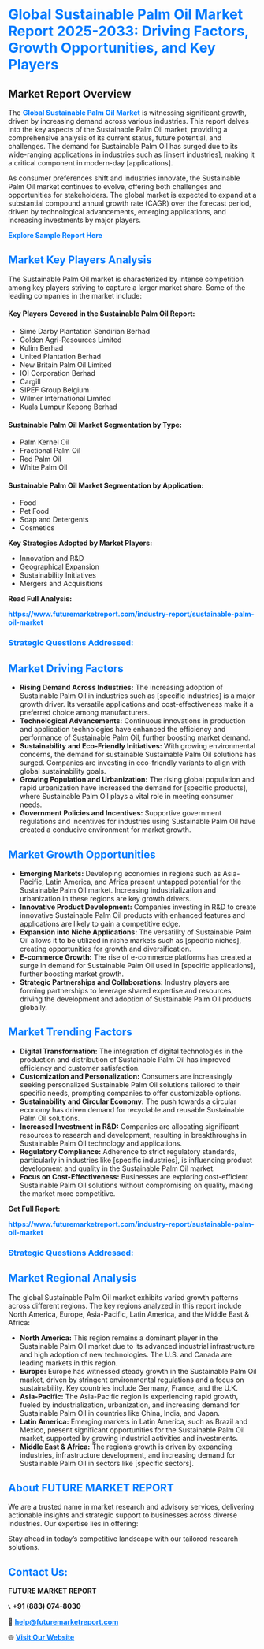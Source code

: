 <h1 style="color: #007BFF;">Global Sustainable Palm Oil Market Report 2025-2033: Driving Factors, Growth Opportunities, and Key Players</h1>

<section id="overview">
<h2>Market Report Overview</h2>
<p>The <a href="https://www.futuremarketreport.com/industry-report/sustainable-palm-oil-market" style="color: #007BFF; text-decoration: none;"><strong>Global Sustainable Palm Oil Market</strong></a> is witnessing significant growth, driven by increasing demand across various industries. This report delves into the key aspects of the Sustainable Palm Oil market, providing a comprehensive analysis of its current status, future potential, and challenges. The demand for Sustainable Palm Oil has surged due to its wide-ranging applications in industries such as [insert industries], making it a critical component in modern-day [applications].</p>
<p>As consumer preferences shift and industries innovate, the Sustainable Palm Oil market continues to evolve, offering both challenges and opportunities for stakeholders. The global market is expected to expand at a substantial compound annual growth rate (CAGR) over the forecast period, driven by technological advancements, emerging applications, and increasing investments by major players.</p>
</section>

<section id="overview">
<p><a href="https://www.futuremarketreport.com/request-sample/reportId=101848" style="color: #007BFF; text-decoration: none;"><strong>Explore Sample Report Here</strong></a></p>
</section>

<section id="key-players">
<h2 style="color: #007BFF;">Market Key Players Analysis</h2>
<p>The Sustainable Palm Oil market is characterized by intense competition among key players striving to capture a larger market share. Some of the leading companies in the market include:</p>
<h4>Key Players Covered in the Sustainable Palm Oil Report:</h4>
<ul><li>Sime Darby Plantation Sendirian Berhad</li><li>Golden Agri-Resources Limited</li><li>Kulim Berhad</li><li>United Plantation Berhad</li><li>New Britain Palm Oil Limited</li><li>IOI Corporation Berhad</li><li>Cargill</li><li>SIPEF Group Belgium</li><li>Wilmer International Limited</li><li>Kuala Lumpur Kepong Berhad</li></ul>
<h4>Sustainable Palm Oil Market Segmentation by Type:</h4>
<ul><li>Palm Kernel Oil</li><li>Fractional Palm Oil</li><li>Red Palm Oil</li><li>White Palm Oil</li></ul>

<h4>Sustainable Palm Oil Market Segmentation by Application:</h4>
<ul><li>Food</li><li>Pet Food</li><li>Soap and Detergents</li><li>Cosmetics</li></ul>
<p><strong>Key Strategies Adopted by Market Players:</strong></p>
<ul>
<li>Innovation and R&D</li>
<li>Geographical Expansion</li>
<li>Sustainability Initiatives</li>
<li>Mergers and Acquisitions</li>
</ul>
</section>

<section>
<p><strong>Read Full Analysis: </strong></p><a href="https://www.futuremarketreport.com/industry-report/sustainable-palm-oil-market" style="color: #007BFF; text-decoration: none;"><strong>https://www.futuremarketreport.com/industry-report/sustainable-palm-oil-market</strong></a>
<h3 style="color: #007BFF;">Strategic Questions Addressed:</h3>
</section>

<section id="driving-factors">
<h2 style="color: #007BFF;">Market Driving Factors</h2>
<ul>
<li><strong>Rising Demand Across Industries:</strong> The increasing adoption of Sustainable Palm Oil in industries such as [specific industries] is a major growth driver. Its versatile applications and cost-effectiveness make it a preferred choice among manufacturers.</li>
<li><strong>Technological Advancements:</strong> Continuous innovations in production and application technologies have enhanced the efficiency and performance of Sustainable Palm Oil, further boosting market demand.</li>
<li><strong>Sustainability and Eco-Friendly Initiatives:</strong> With growing environmental concerns, the demand for sustainable Sustainable Palm Oil solutions has surged. Companies are investing in eco-friendly variants to align with global sustainability goals.</li>
<li><strong>Growing Population and Urbanization:</strong> The rising global population and rapid urbanization have increased the demand for [specific products], where Sustainable Palm Oil plays a vital role in meeting consumer needs.</li>
<li><strong>Government Policies and Incentives:</strong> Supportive government regulations and incentives for industries using Sustainable Palm Oil have created a conducive environment for market growth.</li>
</ul>
</section>

<section id="growth-opportunities">
<h2 style="color: #007BFF;">Market Growth Opportunities</h2>
<ul>
<li><strong>Emerging Markets:</strong> Developing economies in regions such as Asia-Pacific, Latin America, and Africa present untapped potential for the Sustainable Palm Oil market. Increasing industrialization and urbanization in these regions are key growth drivers.</li>
<li><strong>Innovative Product Development:</strong> Companies investing in R&D to create innovative Sustainable Palm Oil products with enhanced features and applications are likely to gain a competitive edge.</li>
<li><strong>Expansion into Niche Applications:</strong> The versatility of Sustainable Palm Oil allows it to be utilized in niche markets such as [specific niches], creating opportunities for growth and diversification.</li>
<li><strong>E-commerce Growth:</strong> The rise of e-commerce platforms has created a surge in demand for Sustainable Palm Oil used in [specific applications], further boosting market growth.</li>
<li><strong>Strategic Partnerships and Collaborations:</strong> Industry players are forming partnerships to leverage shared expertise and resources, driving the development and adoption of Sustainable Palm Oil products globally.</li>
</ul>
</section>

<section id="trending-factors">
<h2 style="color: #007BFF;">Market Trending Factors</h2>
<ul>
<li><strong>Digital Transformation:</strong> The integration of digital technologies in the production and distribution of Sustainable Palm Oil has improved efficiency and customer satisfaction.</li>
<li><strong>Customization and Personalization:</strong> Consumers are increasingly seeking personalized Sustainable Palm Oil solutions tailored to their specific needs, prompting companies to offer customizable options.</li>
<li><strong>Sustainability and Circular Economy:</strong> The push towards a circular economy has driven demand for recyclable and reusable Sustainable Palm Oil solutions.</li>
<li><strong>Increased Investment in R&D:</strong> Companies are allocating significant resources to research and development, resulting in breakthroughs in Sustainable Palm Oil technology and applications.</li>
<li><strong>Regulatory Compliance:</strong> Adherence to strict regulatory standards, particularly in industries like [specific industries], is influencing product development and quality in the Sustainable Palm Oil market.</li>
<li><strong>Focus on Cost-Effectiveness:</strong> Businesses are exploring cost-efficient Sustainable Palm Oil solutions without compromising on quality, making the market more competitive.</li>
</ul>
</section>

<section>
<p><strong>Get Full Report: </strong></p><a href="https://www.futuremarketreport.com/industry-report/sustainable-palm-oil-market" style="color: #007BFF; text-decoration: none;"><strong>https://www.futuremarketreport.com/industry-report/sustainable-palm-oil-market</strong></a>
<h3 style="color: #007BFF;">Strategic Questions Addressed:</h3>
</section>


<section id="regional-analysis">
<h2 style="color: #007BFF;">Market Regional Analysis</h2>
<p>The global Sustainable Palm Oil market exhibits varied growth patterns across different regions. The key regions analyzed in this report include North America, Europe, Asia-Pacific, Latin America, and the Middle East & Africa:</p>
<ul>
<li><strong>North America:</strong> This region remains a dominant player in the Sustainable Palm Oil market due to its advanced industrial infrastructure and high adoption of new technologies. The U.S. and Canada are leading markets in this region.</li>
<li><strong>Europe:</strong> Europe has witnessed steady growth in the Sustainable Palm Oil market, driven by stringent environmental regulations and a focus on sustainability. Key countries include Germany, France, and the U.K.</li>
<li><strong>Asia-Pacific:</strong> The Asia-Pacific region is experiencing rapid growth, fueled by industrialization, urbanization, and increasing demand for Sustainable Palm Oil in countries like China, India, and Japan.</li>
<li><strong>Latin America:</strong> Emerging markets in Latin America, such as Brazil and Mexico, present significant opportunities for the Sustainable Palm Oil market, supported by growing industrial activities and investments.</li>
<li><strong>Middle East & Africa:</strong> The region’s growth is driven by expanding industries, infrastructure development, and increasing demand for Sustainable Palm Oil in sectors like [specific sectors].</li>
</ul>
</section>

<footer>
<h2 style="color: #007BFF;">About FUTURE MARKET REPORT</h2>
<p>We are a trusted name in market research and advisory services, delivering actionable insights and strategic support to businesses across diverse industries. Our expertise lies in offering:</p>

<p>Stay ahead in today’s competitive landscape with our tailored research solutions.</p>

<h2 style="color: #007BFF;">Contact Us:</h2>
<p><strong>FUTURE MARKET REPORT</strong></p>
<p>📞 <strong>+91 (883) 074-8030</strong></p>
<p>📧 <strong><a href="mailto:help@futuremarketreport.com" style="color: #007BFF;">help@futuremarketreport.com</a></strong></p>
<p>🌐 <strong><a href="https://www.futuremarketreport.com/" style="color: #007BFF;">Visit Our Website</a></strong></p>
</footer>
